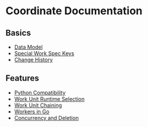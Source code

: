 Coordinate Documentation
========================

Basics
------

* [Data Model](model.md)
* [Special Work Spec Keys](work_specs.md)
* [Change History](changes.md)

Features
--------

* [Python Compatibility](python.md)
* [Work Unit Runtime Selection](runtime.md)
* [Work Unit Chaining](chaining.md)
* [Workers in Go](worker.md)
* [Concurrency and Deletion](errgone.md)
